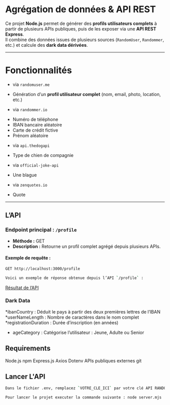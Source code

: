 # Agrégation de données & API REST 

Ce projet **Node.js** permet de générer des **profils utilisateurs complets** à partir de plusieurs APIs publiques, puis de les exposer via une **API REST Express**.  
Il combine des données issues de plusieurs sources (`RandomUser`, `Randommer`, etc.) et calcule des **dark data dérivées**.

---

# Fonctionnalités

* via `randomuser.me`
- Génération d’un **profil utilisateur complet** (nom, email, photo, location, etc.)

* via `randommer.io`
- Numéro de téléphone 
- IBAN bancaire aléatoire
- Carte de crédit fictive
- Prénom aléatoire 

* via `api.thedogapi`
- Type de chien de compagnie

* via `official-joke-api`
- Une blague 

* via `zenquotes.io`
- Quote 

---
## L’API

### Endpoint principal : `/profile`
- **Méthode :** GET  
- **Description :** Retourne un profil complet agrégé depuis plusieurs APIs.

#### Exemple de requête :
```bash
GET http://localhost:3000/profile

Voici un exemple de réponse obtenue depuis l’API `/profile` :
```
[Résultat de l’API](./Api_result.PNG)


### Dark Data

*ibanCountry	: Déduit le pays à partir des deux premières lettres de l’IBAN
*userNameLength	:	Nombre de caractères dans le nom complet
*registrationDuration	:	Durée d’inscription (en années)
* ageCategory	:	Catégorise l’utilisateur : Jeune, Adulte ou Senior

## Requirements
Node.js
npm
Express.js
Axios
Dotenv
APIs publiques externes 
git

## Lancer L'API

```bash
Dans le fichier .env, remplacez `VOTRE_CLE_ICI` par votre clé API RANDOMMER_API_KEY, générée sur https://randommer.io/
```

```bash
Pour lancer le projet executer la commande suivante : node server.mjs
```

